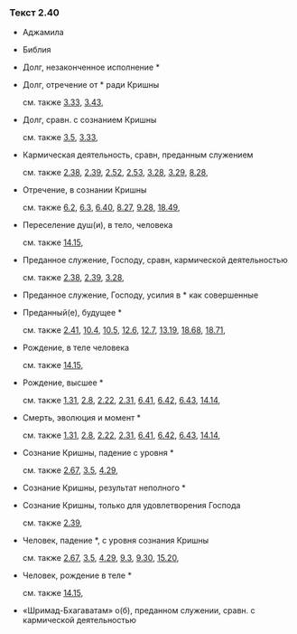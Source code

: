 ### Текст 2.40
	
- Аджамила

	
- Библия

	
- Долг, незаконченное исполнение \*

	
- Долг, отречение от \* ради Кришны

	см. также  [3.33](../03/0333.md),  [3.43](../03/0343.md), 
	
- Долг, сравн. с сознанием Кришны

	см. также  [3.5](../03/0305.md),  [3.33](../03/0333.md), 
	
- Кармическая деятельность, сравн, преданным служением

	см. также  [2.38](../02/0238.md),  [2.39](../02/0239.md),  [2.52](../02/0252.md),  [2.53](../02/0253.md),  [3.28](../03/0328.md),  [3.29](../03/0329.md),  [8.28](../08/0828.md), 
	
- Отречение, в сознании Кришны

	см. также  [6.2](../06/0602.md),  [6.3](../06/0603.md),  [6.40](../06/0640.md),  [8.27](../08/0827.md),  [9.28](../09/0928.md),  [18.49](../18/1849.md), 
	
- Переселение душ(и), в тело, человека

	см. также  [14.15](../14/1415.md), 
	
- Преданное служение, Господу, сравн, кармической деятельностью

	см. также  [2.38](../02/0238.md),  [2.39](../02/0239.md),  [3.28](../03/0328.md), 
	
- Преданное служение, Господу, усилия в \* как совершенные

	
- Преданный(е), будущее \*

	см. также  [2.41](../02/0241.md),  [10.4](../10/1004.md),  [10.5](../10/1005.md),  [12.6](../12/1206.md),  [12.7](../12/1207.md),  [13.19](../13/1319.md),  [18.68](../18/1868.md),  [18.71](../18/1871.md), 
	
- Рождение, в теле человека

	см. также  [14.15](../14/1415.md), 
	
- Рождение, высшее \*

	см. также  [1.31](../01/0131.md),  [2.8](../02/0208.md),  [2.22](../02/0222.md),  [2.31](../02/0231.md),  [6.41](../06/0641.md),  [6.42](../06/0642.md),  [6.43](../06/0643.md),  [14.14](../14/1414.md), 
	
- Смерть, эволюция и момент \*

	см. также  [1.31](../01/0131.md),  [2.8](../02/0208.md),  [2.22](../02/0222.md),  [2.31](../02/0231.md),  [6.41](../06/0641.md),  [6.42](../06/0642.md),  [6.43](../06/0643.md),  [14.14](../14/1414.md), 
	
- Сознание Кришны, падение с уровня \*

	см. также  [2.67](../02/0267.md),  [3.5](../03/0305.md),  [4.29](../04/0429.md), 
	
- Сознание Кришны, результат неполного \*

	
- Сознание Кришны, только для удовлетворения Господа

	см. также  [2.39](../02/0239.md), 
	
- Человек, падение \*, с уровня сознания Кришны

	см. также  [2.67](../02/0267.md),  [3.5](../03/0305.md),  [4.29](../04/0429.md),  [9.3](../09/0903.md),  [9.30](../09/0930.md),  [15.20](../15/1520.md), 
	
- Человек, рождение в теле \*

	см. также  [14.15](../14/1415.md), 
	
- «Шримад-Бхагаватам» о(б), преданном служении, сравн. с кармической деятельностью

